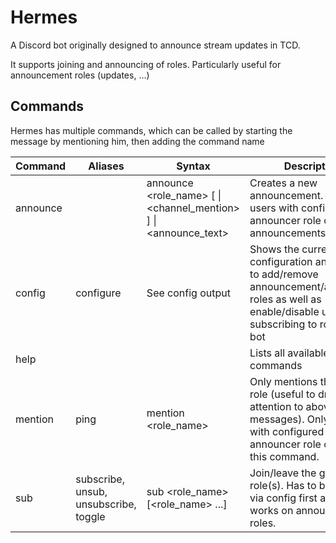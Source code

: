 Hermes
======

A Discord bot originally designed to announce stream updates in TCD.

It supports joining and announcing of roles.
Particularly useful for announcement roles (updates, ...)

## Commands

Hermes has multiple commands, 
which can be called by starting the message by mentioning him, then adding the command name

| Command  | Aliases                               | Syntax                                                                    | Description                                                                                                                                             |
|----------|---------------------------------------|---------------------------------------------------------------------------|---------------------------------------------------------------------------------------------------------------------------------------------------------|
| announce |                                       | announce <role_name> \[ &#124; <channel_mention> ] &#124; <announce_text> | Creates a new announcement. Only users with configured announcer role can create announcements.                                                         |
| config   | configure                             | See config output                                                         | Shows the current configuration and allows to add/remove announcement/announcer roles as well as enable/disable users from subscribing to roles via bot |
| help     |                                       |                                                                           | Lists all available commands                                                                                                                            |
| mention  | ping                                  | mention <role_name>                                                       | Only mentions the given role (useful to draw attention to above messages).  Only users with configured announcer role can use this command.             |
| sub      | subscribe, unsub, unsubscribe, toggle | sub <role_name> \[<role_name> ...]                                        | Join/leave the given role(s). Has to be enabled via config first and only works on announcement roles.                                                  |